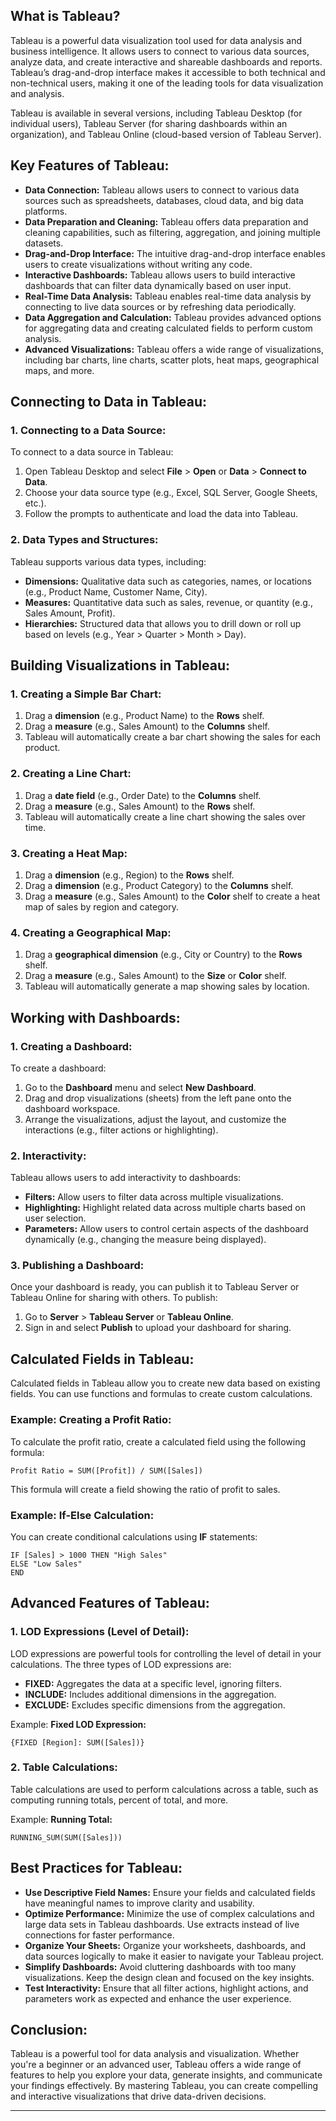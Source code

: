## What is Tableau?

Tableau is a powerful data visualization tool used for data analysis and business intelligence. It allows users to connect to various data sources, analyze data, and create interactive and shareable dashboards and reports. Tableau’s drag-and-drop interface makes it accessible to both technical and non-technical users, making it one of the leading tools for data visualization and analysis.

Tableau is available in several versions, including Tableau Desktop (for individual users), Tableau Server (for sharing dashboards within an organization), and Tableau Online (cloud-based version of Tableau Server).

## Key Features of Tableau:
- **Data Connection:** Tableau allows users to connect to various data sources such as spreadsheets, databases, cloud data, and big data platforms.
- **Data Preparation and Cleaning:** Tableau offers data preparation and cleaning capabilities, such as filtering, aggregation, and joining multiple datasets.
- **Drag-and-Drop Interface:** The intuitive drag-and-drop interface enables users to create visualizations without writing any code.
- **Interactive Dashboards:** Tableau allows users to build interactive dashboards that can filter data dynamically based on user input.
- **Real-Time Data Analysis:** Tableau enables real-time data analysis by connecting to live data sources or by refreshing data periodically.
- **Data Aggregation and Calculation:** Tableau provides advanced options for aggregating data and creating calculated fields to perform custom analysis.
- **Advanced Visualizations:** Tableau offers a wide range of visualizations, including bar charts, line charts, scatter plots, heat maps, geographical maps, and more.

## Connecting to Data in Tableau:

### 1. **Connecting to a Data Source:**
To connect to a data source in Tableau:
1. Open Tableau Desktop and select **File** > **Open** or **Data** > **Connect to Data**.
2. Choose your data source type (e.g., Excel, SQL Server, Google Sheets, etc.).
3. Follow the prompts to authenticate and load the data into Tableau.

### 2. **Data Types and Structures:**
Tableau supports various data types, including:
- **Dimensions:** Qualitative data such as categories, names, or locations (e.g., Product Name, Customer Name, City).
- **Measures:** Quantitative data such as sales, revenue, or quantity (e.g., Sales Amount, Profit).
- **Hierarchies:** Structured data that allows you to drill down or roll up based on levels (e.g., Year > Quarter > Month > Day).

## Building Visualizations in Tableau:

### 1. **Creating a Simple Bar Chart:**
1. Drag a **dimension** (e.g., Product Name) to the **Rows** shelf.
2. Drag a **measure** (e.g., Sales Amount) to the **Columns** shelf.
3. Tableau will automatically create a bar chart showing the sales for each product.

### 2. **Creating a Line Chart:**
1. Drag a **date field** (e.g., Order Date) to the **Columns** shelf.
2. Drag a **measure** (e.g., Sales Amount) to the **Rows** shelf.
3. Tableau will automatically create a line chart showing the sales over time.

### 3. **Creating a Heat Map:**
1. Drag a **dimension** (e.g., Region) to the **Rows** shelf.
2. Drag a **dimension** (e.g., Product Category) to the **Columns** shelf.
3. Drag a **measure** (e.g., Sales Amount) to the **Color** shelf to create a heat map of sales by region and category.

### 4. **Creating a Geographical Map:**
1. Drag a **geographical dimension** (e.g., City or Country) to the **Rows** shelf.
2. Drag a **measure** (e.g., Sales Amount) to the **Size** or **Color** shelf.
3. Tableau will automatically generate a map showing sales by location.

## Working with Dashboards:

### 1. **Creating a Dashboard:**
To create a dashboard:
1. Go to the **Dashboard** menu and select **New Dashboard**.
2. Drag and drop visualizations (sheets) from the left pane onto the dashboard workspace.
3. Arrange the visualizations, adjust the layout, and customize the interactions (e.g., filter actions or highlighting).

### 2. **Interactivity:**
Tableau allows users to add interactivity to dashboards:
- **Filters:** Allow users to filter data across multiple visualizations.
- **Highlighting:** Highlight related data across multiple charts based on user selection.
- **Parameters:** Allow users to control certain aspects of the dashboard dynamically (e.g., changing the measure being displayed).

### 3. **Publishing a Dashboard:**
Once your dashboard is ready, you can publish it to Tableau Server or Tableau Online for sharing with others. To publish:
1. Go to **Server** > **Tableau Server** or **Tableau Online**.
2. Sign in and select **Publish** to upload your dashboard for sharing.

## Calculated Fields in Tableau:

Calculated fields in Tableau allow you to create new data based on existing fields. You can use functions and formulas to create custom calculations.

### Example: **Creating a Profit Ratio:**
To calculate the profit ratio, create a calculated field using the following formula:
```tableau
Profit Ratio = SUM([Profit]) / SUM([Sales])
```
This formula will create a field showing the ratio of profit to sales.

### Example: **If-Else Calculation:**
You can create conditional calculations using **IF** statements:
```tableau
IF [Sales] > 1000 THEN "High Sales"
ELSE "Low Sales"
END
```

## Advanced Features of Tableau:

### 1. **LOD Expressions (Level of Detail):**
LOD expressions are powerful tools for controlling the level of detail in your calculations. The three types of LOD expressions are:
- **FIXED:** Aggregates the data at a specific level, ignoring filters.
- **INCLUDE:** Includes additional dimensions in the aggregation.
- **EXCLUDE:** Excludes specific dimensions from the aggregation.

Example: **Fixed LOD Expression:**
```tableau
{FIXED [Region]: SUM([Sales])}
```

### 2. **Table Calculations:**
Table calculations are used to perform calculations across a table, such as computing running totals, percent of total, and more.

Example: **Running Total:**
```tableau
RUNNING_SUM(SUM([Sales]))
```

## Best Practices for Tableau:

- **Use Descriptive Field Names:** Ensure your fields and calculated fields have meaningful names to improve clarity and usability.
- **Optimize Performance:** Minimize the use of complex calculations and large data sets in Tableau dashboards. Use extracts instead of live connections for faster performance.
- **Organize Your Sheets:** Organize your worksheets, dashboards, and data sources logically to make it easier to navigate your Tableau project.
- **Simplify Dashboards:** Avoid cluttering dashboards with too many visualizations. Keep the design clean and focused on the key insights.
- **Test Interactivity:** Ensure that all filter actions, highlight actions, and parameters work as expected and enhance the user experience.

## Conclusion:
Tableau is a powerful tool for data analysis and visualization. Whether you're a beginner or an advanced user, Tableau offers a wide range of features to help you explore your data, generate insights, and communicate your findings effectively. By mastering Tableau, you can create compelling and interactive visualizations that drive data-driven decisions.

---
